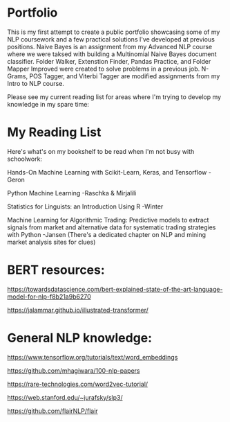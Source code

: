 # Portfolio

This is my first attempt to create a public portfolio showcasing some of my NLP coursework and a few practical solutions I've developed at previous positions. Naive Bayes is an assignment from my Advanced NLP course where we were taksed with building a Multinomial Naive Bayes document classifier. Folder Walker, Extenstion Finder, Pandas Practice, and Folder Mapper Improved were created to solve problems in a previous job. N-Grams, POS Tagger, and Viterbi Tagger are modified assignments from my Intro to NLP course.


Please see my current reading list for areas where I'm trying to develop my knowledge in my spare time:

# My Reading List

Here's what's on my bookshelf to be read when I'm not busy with schoolwork:

Hands-On Machine Learning with Scikit-Learn, Keras, and Tensorflow -Geron

Python Machine Learning -Raschka & Mirjalili

Statistics for Linguists: an Introduction Using R -Winter

Machine Learning for Algorithmic Trading: Predictive models to extract signals from market and alternative data for systematic trading strategies with Python -Jansen (There's a dedicated chapter on NLP and mining market analysis sites for clues)


# BERT resources:

https://towardsdatascience.com/bert-explained-state-of-the-art-language-model-for-nlp-f8b21a9b6270

https://jalammar.github.io/illustrated-transformer/

# General NLP knowledge:

https://www.tensorflow.org/tutorials/text/word_embeddings

https://github.com/mhagiwara/100-nlp-papers

https://rare-technologies.com/word2vec-tutorial/

https://web.stanford.edu/~jurafsky/slp3/

https://github.com/flairNLP/flair
